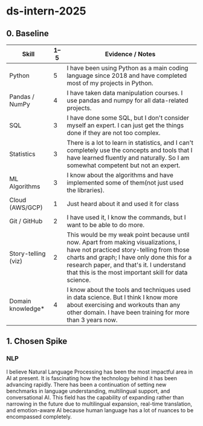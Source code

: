 # ds-intern-2025

## 0. Baseline
| Skill               | 1–5 | Evidence / Notes |
| ------------------- | --- | ---------------- |
| Python              |  5  |  I have been using Python as a main coding language since 2018 and have completed most of my projects in Python.    |
| Pandas / NumPy      |  4  |  I have taken data manipulation courses. I use pandas and numpy for all data-related projects.    |
| SQL                 |  3  |  I have done some SQL, but I don't consider myself an expert. I can just get the things done if they are not too complex.                |
| Statistics          |  3  |  There is a lot to learn in statistics, and I can't completely use the concepts and tools that I have learned fluently and naturally. So I am somewhat competent but not an expert.                |
| ML Algorithms       |  3  |   I know about the algorithms and have implemented some of them(not just used the libraries).        |
| Cloud (AWS/GCP)     |  1  |   Just heard about it and used it for class               |
| Git / GitHub        |  2  |   I have used it, I know the commands, but I want to be able to do more.               |
| Story-telling (viz) |  2  |   This would be my weak point because until now. Apart from making visualizations, I have not practiced story-telling from those charts and graph; I have only done this for a research paper, and that's it. I understand that this is the most important skill for data science.               |
| Domain knowledge\*  |  4  |   I know about the tools and techniques used in data science. But I think I know more about exercising and workouts than any other domain. I have been training for more than 3 years now.         |


## 1. Chosen Spike
### NLP
I believe Natural Language Processing has been the most impactful area in AI at present. It is fascinating how the technology behind it has been advancing rapidly. There has been a continuation of setting new benchmarks in language understanding, multilingual support, and conversational AI. This field has the capability of expanding rather than narrowing in the future due to multilingual expansion, real-time translation, and emotion-aware AI because human language has a lot of nuances to be encompassed completely.
